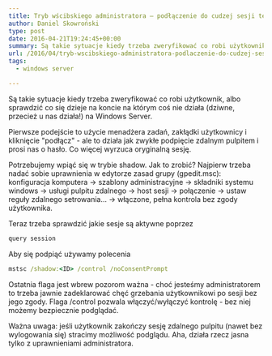 ```yaml
---
title: Tryb wścibskiego administratora – podłączenie do cudzej sesji terminalowej bez zgody i hasła
author: Daniel Skowroński
type: post
date: 2016-04-21T19:24:45+00:00
summary: Są takie sytuacje kiedy trzeba zweryfikować co robi użytkownik, albo sprawdzić co się dzieje na koncie na którym coś nie działa (dziwne, przecież u nas działa!) na Windows Server.
url: /2016/04/tryb-wscibskiego-administratora-podlaczenie-do-cudzej-sesji-terminalowej-bez-zgody-i-hasla/
tags:
  - windows server

---
```

Są takie sytuacje kiedy trzeba zweryfikować co robi użytkownik, albo sprawdzić co się dzieje na koncie na którym coś nie działa (dziwne, przecież u nas działa!) na Windows Server.

Pierwsze podejście to użycie menadżera zadań, zakłądki użytkownicy i kliknięcie "podłącz" - ale to działa jak zwykłe podpięcie zdalnym pulpitem i prosi nas o hasło. Co więcej wyrzuca oryginalną sesję.

Potrzebujemy wpiąć się w trybie shadow. Jak to zrobić? Najpierw trzeba nadać sobie uprawnienia w edytorze zasad grupy (gpedit.msc): konfiguracja komputera -> szablony administracyjne -> składniki systemu windows -> usługi pulpitu zdalnego -> host sesji -> połączenie -> ustaw reguły zdalnego setrowania... -> włączone, pełna kontrola bez zgody użytkownika.

Teraz trzeba sprawdzić jakie sesje są aktywne poprzez

```cmd
query session
```


Aby się podpiąć używamy polecenia

```cmd
mstsc /shadow:<ID> /control /noConsentPrompt
```


Ostatnia flaga jest wbrew pozorom ważna - choć jesteśmy administratorem to trzeba jawnie zadeklarować chęć grzebania użytkownikowi po sesji bez jego zgody. Flaga /control pozwala włączyć/wyłączyć kontrolę - bez niej możemy bezpiecznie podglądać.

Ważna uwaga: jeśli użytkownik zakończy sesję zdalnego pulpitu (nawet bez wylogowania się) stracimy możliwość podglądu. Aha, działa rzecz jasna tylko z uprawnieniami administratora.